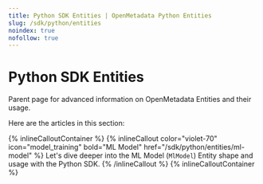 ```yaml
---
title: Python SDK Entities | OpenMetadata Python Entities
slug: /sdk/python/entities
noindex: true
nofollow: true
---
```


# Python SDK Entities

Parent page for advanced information on OpenMetadata Entities and their usage.

Here are the articles in this section:

{% inlineCalloutContainer %}
  {% inlineCallout
    color="violet-70"
    icon="model_training"
    bold="ML Model"
    href="/sdk/python/entities/ml-model" %}
    Let's dive deeper into the ML Model (`MlModel`) Entity shape and usage with the Python SDK.
  {% /inlineCallout %}
{% inlineCalloutContainer %}
